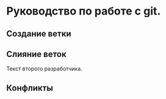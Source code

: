 # Руководство по работе с git.

## Создание ветки

## Слияние веток

Текст второго разработчика.

## Конфликты
